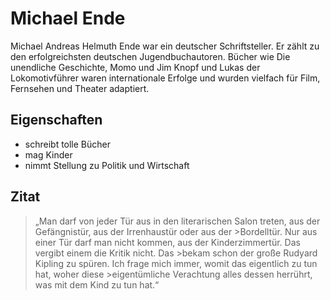 # Michael Ende

Michael Andreas Helmuth Ende war ein deutscher Schriftsteller. Er zählt zu den erfolgreichsten deutschen Jugendbuchautoren. Bücher wie Die unendliche Geschichte, Momo und Jim Knopf und Lukas der Lokomotivführer waren internationale Erfolge und wurden vielfach für Film, Fernsehen und Theater adaptiert.

## Eigenschaften

* schreibt tolle Bücher
* mag Kinder
* nimmt Stellung zu Politik und Wirtschaft

## Zitat
> „Man darf von jeder Tür aus in den literarischen Salon treten, aus der Gefängnistür, aus der Irrenhaustür oder aus der >Bordelltür. Nur aus einer Tür darf man nicht kommen, aus der Kinderzimmertür. Das vergibt einem die Kritik nicht. Das >bekam schon der große Rudyard Kipling zu spüren. Ich frage mich immer, womit das eigentlich zu tun hat, woher diese >eigentümliche Verachtung alles dessen herrührt, was mit dem Kind zu tun hat.“